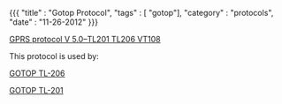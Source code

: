 {{{
    "title"    : "Gotop Protocol",
    "tags"     : [ "gotop"],
    "category" : "protocols",
    "date"     : "11-26-2012"
}}}


[GPRS protocol V 5.0–TL201 TL206 VT108](../protocol_docs/GPRS-protocol-V-5.0-TL201-TL206-VT1081.pdf)

This protocol is used by:

[GOTOP TL-206](/docs/tag/TL-206)

[GOTOP TL-201](/docs/tag/TL-201)
